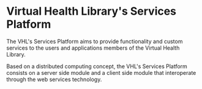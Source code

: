 # Virtual Health Library's Services Platform

The VHL's Services Platform aims to provide functionality and custom services to the users and applications members of the Virtual Health Library.

Based on a distributed computing concept, the VHL's Services Platform consists on a server side module and a client side module that interoperate through the web services technology.
